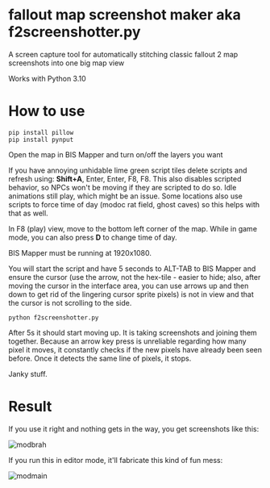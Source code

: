 # fallout map screenshot maker aka f2screenshotter.py
A screen capture tool for automatically stitching classic fallout 2 map screenshots into one big map view

Works with Python 3.10

# How to use

    pip install pillow
    pip install pynput

Open the map in BIS Mapper and turn on/off the layers you want

If you have annoying unhidable lime green script tiles delete scripts and refresh using: **Shift+A**, Enter, Enter, F8, F8. This also disables scripted behavior, so NPCs won't be moving if they are scripted to do so. Idle animations still play, which might be an issue. Some locations also use scripts to force time of day (modoc rat field, ghost caves) so this helps with that as well.

In F8 (play) view, move to the bottom left corner of the map. While in game mode, you can also press **D** to change time of day.

BIS Mapper must be running at 1920x1080.

You will start the script and have 5 seconds to ALT-TAB to BIS Mapper and ensure the cursor (use the arrow, not the hex-tile - easier to hide; also, after moving the cursor in the interface area, you can use arrows up and then down to get rid of the lingering cursor sprite pixels) is not in view and that the cursor is not scrolling to the side.

    python f2screenshotter.py
    
After 5s it should start moving up. It is taking screenshots and joining them together. Because an arrow key press is unreliable regarding how many pixel it moves, it constantly checks if the new pixels have already been seen before. Once it detects the same line of pixels, it stops.

Janky stuff.

# Result

If you use it right and nothing gets in the way, you get screenshots like this:

![modbrah](https://i.imgur.com/WXzI0nK.png)

If you run this in editor mode, it'll fabricate this kind of fun mess:

![modmain](https://i.imgur.com/Stznb1m.jpg)
